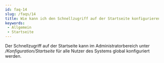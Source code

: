 ```yaml
---
id: faq-14
slug: /faqs/14
title: Wie kann ich den Schnellzugriff auf der Startseite konfigurieren
keywords:
 - Allgemein
 - Startseite
---
```

Der Schnellzugriff auf der Startseite kann im Administratorbereich unter */Konfiguration/Startseite* für alle Nutzer des Systems global konfiguriert werden. 